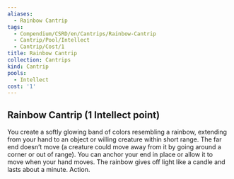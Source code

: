 ```yaml
---
aliases:
  - Rainbow Cantrip
tags:
  - Compendium/CSRD/en/Cantrips/Rainbow-Cantrip
  - Cantrip/Pool/Intellect
  - Cantrip/Cost/1
title: Rainbow Cantrip
collection: Cantrips
kind: Cantrip
pools:
  - Intellect
cost: '1'
---
```

## Rainbow Cantrip  (1 Intellect point)  
You create a softly glowing band of colors resembling a rainbow, extending from your hand to an object or willing creature within short range. The far end doesn’t move (a creature could move away from it by going around a corner or out of range). You can anchor your end in place or allow it to move when your hand moves. The rainbow gives off light like a candle and lasts about a minute. Action.   
  
  
  
  
